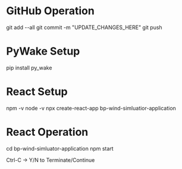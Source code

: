 # GitHub Operation
git add --all
git commit -m "UPDATE_CHANGES_HERE"
git push

# PyWake Setup
pip install py_wake

# React Setup
npm -v
node -v
npx create-react-app bp-wind-simluatior-application

# React Operation
cd bp-wind-simluator-application
npm start

Ctrl-C -> Y/N to Terminate/Continue
